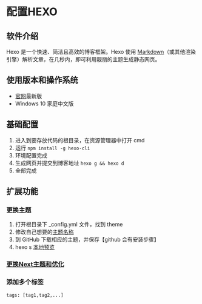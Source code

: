 # 配置HEXO

## 软件介绍 

Hexo 是一个快速、简洁且高效的博客框架。Hexo 使用 [Markdown](http://daringfireball.net/projects/markdown/)（或其他渲染引擎）解析文章，在几秒内，即可利用靓丽的主题生成静态网页。 

## 使用版本和操作系统

* [官网](https://hexo.io/)最新版
* Windows 10 家庭中文版

## 基础配置

1. 进入到要存放代码的根目录，在资源管理器中打开 cmd
2. 运行 `npm install -g hexo-cli `
3. 环境配置完成
4. 生成网页并提交到博客地址 `hexo g && hexo d`
5. 全部完成

## 扩展功能

### 更换主题

1. 打开根目录下 _config.yml 文件，找到 theme
2. 修改自己想要的[主题名称](https://hexo.io/themes/)
3. 到 GitHub 下载相应的主题，并保存【github 会有安装步骤】
4. hexo s [本地预览](http://127.0.0.1:4000/)

### [更换Next主题和优化](https://blog.csdn.net/blue_zy/article/details/79058763)

### 添加多个标签

```
tags: [tag1,tag2,...]
```

